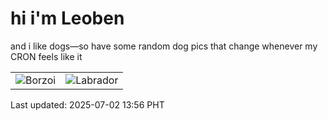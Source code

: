 # hi i'm Leoben

and i like dogs—so have some random dog pics that change whenever my CRON feels like it

|  |  |
|--------|----------|
| ![Borzoi](https://random-dog-vercel.vercel.app/api/random-borzoi?v=1751435760) | ![Labrador](https://random-dog-vercel.vercel.app/api/random-labrador?v=1751435760) |

Last updated: 2025-07-02 13:56 PHT

